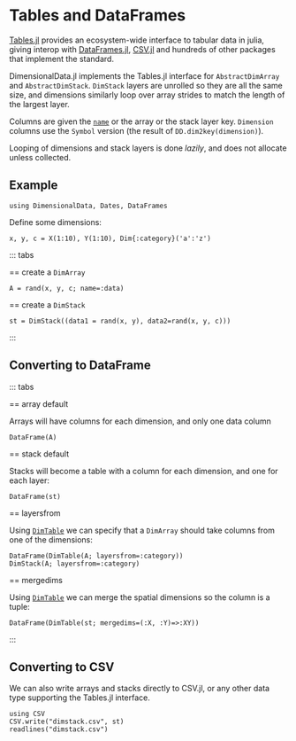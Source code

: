 # Tables and DataFrames

[Tables.jl](https://github.com/JuliaData/Tables.jl) provides an 
ecosystem-wide interface to tabular data in julia, giving interop with 
[DataFrames.jl](https://dataframes.juliadata.org/stable/), 
[CSV.jl](https://csv.juliadata.org/stable/) and hundreds of other 
packages that implement the standard.

DimensionalData.jl implements the Tables.jl interface for
`AbstractDimArray` and `AbstractDimStack`. `DimStack` layers
are unrolled so they are all the same size, and dimensions similarly loop
over array strides to match the length of the largest layer.

Columns are given the [`name`](@ref) or the array or the stack layer key.
`Dimension` columns use the `Symbol` version (the result of `DD.dim2key(dimension)`).

Looping of dimensions and stack layers is done _lazily_,
and does not allocate unless collected.

## Example

````@example dataframe
using DimensionalData, Dates, DataFrames
````

Define some dimensions:

````@ansi dataframe
x, y, c = X(1:10), Y(1:10), Dim{:category}('a':'z')
````

::: tabs

== create a `DimArray`

````@ansi dataframe
A = rand(x, y, c; name=:data)
````

== create a `DimStack`

````@ansi dataframe
st = DimStack((data1 = rand(x, y), data2=rand(x, y, c)))
````

::: 

## Converting to DataFrame

::: tabs

== array default

Arrays will have columns for each dimension, and only one data column

````@ansi dataframe
DataFrame(A)
````

== stack default

Stacks will become a table with a column for each dimension, 
and one for each layer:

````@ansi dataframe
DataFrame(st)
````

== layersfrom

Using [`DimTable`](@ref) we can specify that a `DimArray` 
should take columns from one of the dimensions:

````@ansi dataframe
DataFrame(DimTable(A; layersfrom=:category))
DimStack(A; layersfrom=:category)
````

== mergedims

Using [`DimTable`](@ref) we can merge the spatial 
dimensions so the column is a tuple:

````@ansi dataframe
DataFrame(DimTable(st; mergedims=(:X, :Y)=>:XY))
````

::: 

## Converting to CSV

We can also write arrays and stacks directly to CSV.jl, or 
any other data type supporting the Tables.jl interface.

````@ansi dataframe
using CSV
CSV.write("dimstack.csv", st)
readlines("dimstack.csv")
````
